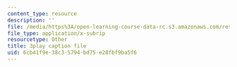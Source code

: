 ```yaml
---
content_type: resource
description: ''
file: /media/https%3A/open-learning-course-data-rc.s3.amazonaws.com/res-6-012-introduction-to-probability-spring-2018/6cb41f9e38c35794bd75e28fbf9ba5f6_ozbtgvLKAqE.vtt
file_type: application/x-subrip
resourcetype: Other
title: 3play caption file
uid: 6cb41f9e-38c3-5794-bd75-e28fbf9ba5f6
---
```

